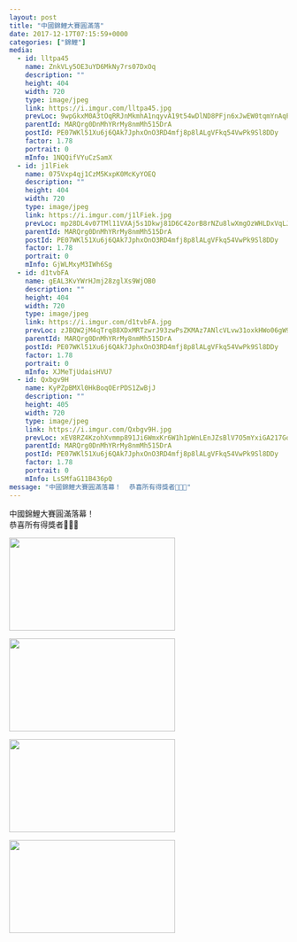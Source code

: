 ```yaml
---
layout: post
title: "中國錦鯉大賽圓滿落" 
date: 2017-12-17T07:15:59+0000 
categories: ["錦鯉"] 
media:
  - id: lltpa45
    name: ZnkVLy5OE3uYD6MkNy7rs07DxOq
    description: ""   
    height: 404
    width: 720
    type: image/jpeg
    link: https://i.imgur.com/lltpa45.jpg
    prevLoc: 9wpGkxM0A3tOqRRJnMkmhA1nqyvA19t54wDlND8PFjn6xJwEW0tqmYnAqPqMuAGo2Eq18ZS41W0N5ZGwcorK7kLVkqIj15Q2APMEf82wPPAwV5FrKnE0j696fJmZzkkyo5s86oj2QG1NC0ggALZPRGiv4X4qyN8ztNlMLNZgYmF7GGzZ0YvQH9Pp4DD20jULno7ZM1vASjxKkYG36RhKV8pVwomMTAgOAXpqOWSjkNGwgN2YFB86rrLY8Pi2LZAkkX3RhMK
    parentId: MARQrg0DnMhYRrMy8nmMh515DrA
    postId: PE07WKl51Xu6j6QAk7JphxOnO3RD4mfj8p8lALgVFkq54VwPk9Sl8DDy
    factor: 1.78
    portrait: 0
    mInfo: 1NQQifVYuCzSamX
  - id: j1lFiek
    name: 075Vxp4qj1CzM5KxpK0McKyYOEQ
    description: ""   
    height: 404
    width: 720
    type: image/jpeg
    link: https://i.imgur.com/j1lFiek.jpg
    prevLoc: mp28DL4v07TMl11VXAj5s1Dkwj81D6C42orB8rNZu8lwXmgOzWHLDxVqLJLEcOm27Dw54Mhx5wlOM1z9cJV8QrD2XXIr31K9DAz0F71vmmMvlrtjg6Vno2EqcBpnokXo79TR2YO2V6q4UqBwYQJxZruAMxKM9QJvh9NDm9Yj7lCOkk34QlLptZw0q33DmksZGYKwvl5ntqM75A6AjktXzZVnv2W8U19XxV5Gj3CwWj4nmEKgigW9DNEXGkIqr7l2o6Xxtr9
    parentId: MARQrg0DnMhYRrMy8nmMh515DrA
    postId: PE07WKl51Xu6j6QAk7JphxOnO3RD4mfj8p8lALgVFkq54VwPk9Sl8DDy
    factor: 1.78
    portrait: 0
    mInfo: GjWLMxyM3IWh6Sg
  - id: d1tvbFA
    name: gEAL3KvYWrHJmj28zglXs9WjOB0
    description: ""   
    height: 404
    width: 720
    type: image/jpeg
    link: https://i.imgur.com/d1tvbFA.jpg
    prevLoc: zJBQW2jM4qTrq88XDxMRTzwrJ93zwPsZKMAz7ANlcVLvw31oxkHWo06gW9WZFR7L582x1qu68m7KOYxnTp3NQmlg96TwjoEWAMG6C3vl99qlzACNMRVZE1L6u4O7lyrkRGFBxBgOD8YrUE8m923gE7U3rx7gRLyrcXGRkXo0Eyu3RRmE1MP9UlVwLzzZ0oCAoEPkDo4NUlnMGOJzAyUz8JEmZ1n3iqA32ZPljvTvyWNrEnzvH5l3O6E7lxSPo3VPpVzniBY
    parentId: MARQrg0DnMhYRrMy8nmMh515DrA
    postId: PE07WKl51Xu6j6QAk7JphxOnO3RD4mfj8p8lALgVFkq54VwPk9Sl8DDy
    factor: 1.78
    portrait: 0
    mInfo: XJMeTjUdaisHVU7
  - id: Qxbgv9H
    name: KyPZpBMXl0HkBoqOErPDS1ZwBjJ
    description: ""   
    height: 405
    width: 720
    type: image/jpeg
    link: https://i.imgur.com/Qxbgv9H.jpg
    prevLoc: xEV8RZ4KzohXvmmp891Ji6WmxKr6W1h1pWnLEnJZsBlV7O5mYxiGA217GoGnIgN5OBE3Dpi23mkMy4LpuBYq7RQgXLsZnP8nRN3kT2oy99zyMoSkvl7vyEm0COlW16PxJ8uz80PlNV2vuJXZMjqN9JTDkLL9NvEZsQZ2Xo88GwhPEJ41kXXmUWX4RBWVqvHPJ7o68JK9fZO9OpMWRXI7J4M43Ellf7NQPgR3qKfGZ1ll1AqZUovVjEYV1kto9nBqY9p8
    parentId: MARQrg0DnMhYRrMy8nmMh515DrA
    postId: PE07WKl51Xu6j6QAk7JphxOnO3RD4mfj8p8lALgVFkq54VwPk9Sl8DDy
    factor: 1.78
    portrait: 0
    mInfo: LsSMfaG11B436pQ
message: "中國錦鯉大賽圓滿落幕！  恭喜所有得獎者🎉🎉🎉"
---
```


中國錦鯉大賽圓滿落幕！  
恭喜所有得獎者🎉🎉🎉


[//]: #media:  
<a href="https://i.imgur.com/lltpa45.jpg"><img src="https://i.imgur.com/lltpa45.jpg" height="168" width="300" /></a> 
  

<a href="https://i.imgur.com/j1lFiek.jpg"><img src="https://i.imgur.com/j1lFiek.jpg" height="168" width="300" /></a> 
  

<a href="https://i.imgur.com/d1tvbFA.jpg"><img src="https://i.imgur.com/d1tvbFA.jpg" height="168" width="300" /></a> 
  

<a href="https://i.imgur.com/Qxbgv9H.jpg"><img src="https://i.imgur.com/Qxbgv9H.jpg" height="168" width="300" /></a> 
 
